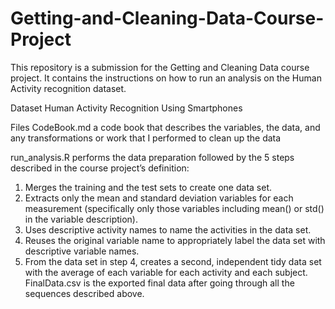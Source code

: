 # Getting-and-Cleaning-Data-Course-Project
This repository is a submission for the Getting and Cleaning Data course project. It contains the instructions on how to run an analysis on the Human Activity recognition dataset.

Dataset
Human Activity Recognition Using Smartphones

Files
CodeBook.md a code book that describes the variables, the data, and any transformations or work that I performed to clean up the data

run_analysis.R performs the data preparation followed by the 5 steps described in the course project’s definition:
1. Merges the training and the test sets to create one data set.
2. Extracts only the mean and standard deviation variables for each measurement (specifically only those variables including mean() or std() in the variable description).
3. Uses descriptive activity names to name the activities in the data set.
4. Reuses the original variable name to appropriately label the data set with descriptive variable names.
5. From the data set in step 4, creates a second, independent tidy data set with the average of each variable for each activity and each subject.
FinalData.csv is the exported final data after going through all the sequences described above.
